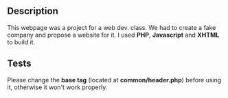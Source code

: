 ## Description

This webpage was a project for a web dev. class. We had to create a fake company and propose a website for it.
I used **PHP**, **Javascript** and **XHTML** to build it.

## Tests

Please change the **base tag** (located at **common/header.php**) before using it, otherwise it won't work properly.